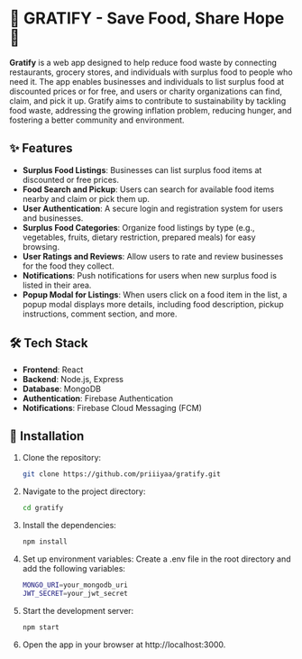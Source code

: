 # 🌱 GRATIFY - Save Food, Share Hope 🤝

**Gratify** is a web app designed to help reduce food waste by connecting restaurants, grocery stores, and individuals with surplus food to people who need it. The app enables businesses and individuals to list surplus food at discounted prices or for free, and users or charity organizations can find, claim, and pick it up. Gratify aims to contribute to sustainability by tackling food waste, addressing the growing inflation problem, reducing hunger, and fostering a better community and environment.

## ✨ Features

- **Surplus Food Listings**: Businesses can list surplus food items at discounted or free prices.
- **Food Search and Pickup**: Users can search for available food items nearby and claim or pick them up.
- **User Authentication**: A secure login and registration system for users and businesses.
- **Surplus Food Categories**: Organize food listings by type (e.g., vegetables, fruits, dietary restriction, prepared meals) for easy browsing.
- **User Ratings and Reviews**: Allow users to rate and review businesses for the food they collect.
- **Notifications**: Push notifications for users when new surplus food is listed in their area.
- **Popup Modal for Listings**: When users click on a food item in the list, a popup modal displays more details, including food description, pickup instructions, comment section, and more.

## 🛠️ Tech Stack

- **Frontend**: React
- **Backend**: Node.js, Express
- **Database**: MongoDB
- **Authentication**: Firebase Authentication
- **Notifications**: Firebase Cloud Messaging (FCM)

## 🚀 Installation

1. Clone the repository:
   ```bash
   git clone https://github.com/priiiyaa/gratify.git

2. Navigate to the project directory:
   ```bash
   cd gratify
3. Install the dependencies:
   ```bash
   npm install
4. Set up environment variables: Create a .env file in the root directory and add the following variables:
   ```bash
   MONGO_URI=your_mongodb_uri
   JWT_SECRET=your_jwt_secret

5. Start the development server:
   ```bash
   npm start
   
6. Open the app in your browser at http://localhost:3000.



   

